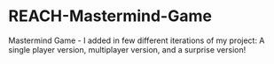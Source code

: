 # REACH-Mastermind-Game
Mastermind Game - I added in few different iterations of my project: A single player version, multiplayer version, and a surprise version!
